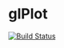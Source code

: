 # glPlot

[![Build Status](https://travis-ci.org/meggart/glPlot.jl.png)](https://travis-ci.org/meggart/glPlot.jl)
